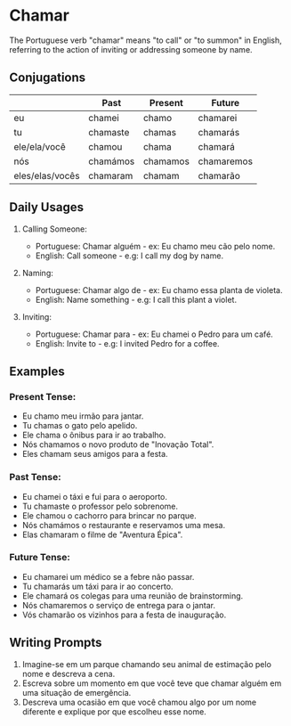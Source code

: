 # Chamar

The Portuguese verb "chamar" means "to call" or "to summon" in English, referring to the action of inviting or addressing someone by name.

## Conjugations

|                 | Past     | Present  | Future     |
| --------------- | -------- | -------- | ---------- |
| eu              | chamei   | chamo    | chamarei   |
| tu              | chamaste | chamas   | chamarás   |
| ele/ela/você    | chamou   | chama    | chamará    |
| nós             | chamámos | chamamos | chamaremos |
| eles/elas/vocês | chamaram | chamam   | chamarão   |

## Daily Usages

1. Calling Someone:

   - Portuguese: Chamar alguém - ex: Eu chamo meu cão pelo nome.
   - English: Call someone - e.g: I call my dog by name.

2. Naming:

   - Portuguese: Chamar algo de - ex: Eu chamo essa planta de violeta.
   - English: Name something - e.g: I call this plant a violet.

3. Inviting:

   - Portuguese: Chamar para - ex: Eu chamei o Pedro para um café.
   - English: Invite to - e.g: I invited Pedro for a coffee.

## Examples

### Present Tense:

- Eu chamo meu irmão para jantar.
- Tu chamas o gato pelo apelido.
- Ele chama o ônibus para ir ao trabalho.
- Nós chamamos o novo produto de "Inovação Total".
- Eles chamam seus amigos para a festa.

### Past Tense:

- Eu chamei o táxi e fui para o aeroporto.
- Tu chamaste o professor pelo sobrenome.
- Ele chamou o cachorro para brincar no parque.
- Nós chamámos o restaurante e reservamos uma mesa.
- Elas chamaram o filme de "Aventura Épica".

### Future Tense:

- Eu chamarei um médico se a febre não passar.
- Tu chamarás um táxi para ir ao concerto.
- Ele chamará os colegas para uma reunião de brainstorming.
- Nós chamaremos o serviço de entrega para o jantar.
- Vós chamarão os vizinhos para a festa de inauguração.

## Writing Prompts

1. Imagine-se em um parque chamando seu animal de estimação pelo nome e descreva a cena.
2. Escreva sobre um momento em que você teve que chamar alguém em uma situação de emergência.
3. Descreva uma ocasião em que você chamou algo por um nome diferente e explique por que escolheu esse nome.
